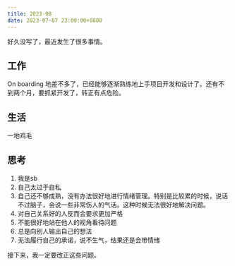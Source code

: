 ```yaml
---
title: 2023-08
date: 2023-07-07 23:00:00+0800
---
```


好久没写了，最近发生了很多事情。

## 工作

On boarding 地差不多了，已经能够逐渐熟练地上手项目开发和设计了。还有不到两个月，要抓紧开发了，转正有点危险。

## 生活

一地鸡毛

## 思考

1. 我是sb
2. 自己太过于自私
3. 自己还不够成熟，没有办法很好地进行情绪管理。特别是比较累的时候，说话不过脑子，会说一些非常伤人的气话。这种时候无法很好地解决问题。
4. 对自己关系好的人反而会要求更加严格
5. 不能很好地站在他人的视角看待问题
6. 总是向别人输出自己的想法
7. 无法履行自己的承诺，说不生气，结果还是会带情绪

接下来，我一定要改正这些问题。